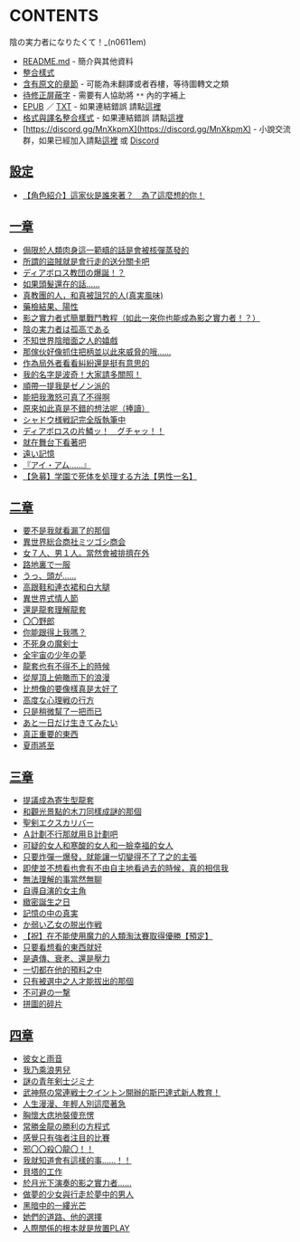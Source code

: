 # CONTENTS

陰の実力者になりたくて！_(n0611em)


- [README.md](README.md) - 簡介與其他資料
- [整合樣式](%E6%95%B4%E5%90%88%E6%A8%A3%E5%BC%8F.md)
- [含有原文的章節](ja.md) - 可能為未翻譯或者吞樓，等待圖轉文之類
- [待修正屏蔽字](%E5%BE%85%E4%BF%AE%E6%AD%A3%E5%B1%8F%E8%94%BD%E5%AD%97.md) - 需要有人協助將 `**` 內的字補上
- [EPUB](https://gitlab.com/demonovel/epub-txt/blob/master/syosetu_out/%E6%83%B3%E8%A6%81%E6%88%90%E7%82%BA%E5%BD%B1%E4%B9%8B%E5%AF%A6%E5%8A%9B%E8%80%85.epub) ／ [TXT](https://gitlab.com/demonovel/epub-txt/blob/master/syosetu_out/out/%E6%83%B3%E8%A6%81%E6%88%90%E7%82%BA%E5%BD%B1%E4%B9%8B%E5%AF%A6%E5%8A%9B%E8%80%85.out.txt) - 如果連結錯誤 請點[這裡](https://gitlab.com/demonovel/epub-txt/tree/master)
- [格式與譯名整合樣式](https://github.com/bluelovers/node-novel/blob/master/lib/locales/%E9%99%B0%E3%81%AE%E5%AE%9F%E5%8A%9B%E8%80%85%E3%81%AB%E3%81%AA%E3%82%8A%E3%81%9F%E3%81%8F%E3%81%A6%EF%BC%81_(n0611em).ts) - 如果連結錯誤 請點[這裡](https://github.com/bluelovers/node-novel/tree/master/lib/locales)
- [https://discord.gg/MnXkpmX](https://discord.gg/MnXkpmX) - 小說交流群，如果已經加入請點[這裡](https://discordapp.com/channels/467794087769014273/467794088285175809) 或 [Discord](https://discordapp.com/channels/@me)


## [設定](00000_%E8%A8%AD%E5%AE%9A)

- [【角色紹介】這家伙是誰來著？　為了這麼想的你！](00000_%E8%A8%AD%E5%AE%9A/00010_%E3%80%90%E8%A7%92%E8%89%B2%E7%B4%B9%E4%BB%8B%E3%80%91%E9%80%99%E5%AE%B6%E4%BC%99%E6%98%AF%E8%AA%B0%E4%BE%86%E8%91%97%EF%BC%9F%E3%80%80%E7%82%BA%E4%BA%86%E9%80%99%E9%BA%BC%E6%83%B3%E7%9A%84%E4%BD%A0%EF%BC%81.txt)


## [一章](00010_%E4%B8%80%E7%AB%A0)

- [侷限於人類肉身這一範疇的話是會被核彈蒸發的](00010_%E4%B8%80%E7%AB%A0/00010_%E4%BE%B7%E9%99%90%E6%96%BC%E4%BA%BA%E9%A1%9E%E8%82%89%E8%BA%AB%E9%80%99%E4%B8%80%E7%AF%84%E7%96%87%E7%9A%84%E8%A9%B1%E6%98%AF%E6%9C%83%E8%A2%AB%E6%A0%B8%E5%BD%88%E8%92%B8%E7%99%BC%E7%9A%84.txt)
- [所謂的盜賊就是會行走的送分關卡吧](00010_%E4%B8%80%E7%AB%A0/00020_%E6%89%80%E8%AC%82%E7%9A%84%E7%9B%9C%E8%B3%8A%E5%B0%B1%E6%98%AF%E6%9C%83%E8%A1%8C%E8%B5%B0%E7%9A%84%E9%80%81%E5%88%86%E9%97%9C%E5%8D%A1%E5%90%A7.txt)
- [ディアボロス教団の爆誕！？](00010_%E4%B8%80%E7%AB%A0/00030_%E3%83%87%E3%82%A3%E3%82%A2%E3%83%9C%E3%83%AD%E3%82%B9%E6%95%99%E5%9B%A3%E3%81%AE%E7%88%86%E8%AA%95%EF%BC%81%EF%BC%9F.txt)
- [如果頭髮還在的話……](00010_%E4%B8%80%E7%AB%A0/00040_%E5%A6%82%E6%9E%9C%E9%A0%AD%E9%AB%AE%E9%82%84%E5%9C%A8%E7%9A%84%E8%A9%B1%E2%80%A6%E2%80%A6.txt)
- [真教團的人，和真被詛咒的人(真実風味)](00010_%E4%B8%80%E7%AB%A0/00050_%E7%9C%9F%E6%95%99%E5%9C%98%E7%9A%84%E4%BA%BA%EF%BC%8C%E5%92%8C%E7%9C%9F%E8%A2%AB%E8%A9%9B%E5%92%92%E7%9A%84%E4%BA%BA(%E7%9C%9F%E5%AE%9F%E9%A2%A8%E5%91%B3).txt)
- [藥檢結果、陽性](00010_%E4%B8%80%E7%AB%A0/00060_%E8%97%A5%E6%AA%A2%E7%B5%90%E6%9E%9C%E3%80%81%E9%99%BD%E6%80%A7.txt)
- [影之實力者式簡單戰鬥教程（如此一來你也能成為影之實力者！？）](00010_%E4%B8%80%E7%AB%A0/00070_%E5%BD%B1%E4%B9%8B%E5%AF%A6%E5%8A%9B%E8%80%85%E5%BC%8F%E7%B0%A1%E5%96%AE%E6%88%B0%E9%AC%A5%E6%95%99%E7%A8%8B%EF%BC%88%E5%A6%82%E6%AD%A4%E4%B8%80%E4%BE%86%E4%BD%A0%E4%B9%9F%E8%83%BD%E6%88%90%E7%82%BA%E5%BD%B1%E4%B9%8B%E5%AF%A6%E5%8A%9B%E8%80%85%EF%BC%81%EF%BC%9F%EF%BC%89.txt)
- [陰の実力者は孤高である](00010_%E4%B8%80%E7%AB%A0/00080_%E9%99%B0%E3%81%AE%E5%AE%9F%E5%8A%9B%E8%80%85%E3%81%AF%E5%AD%A4%E9%AB%98%E3%81%A7%E3%81%82%E3%82%8B.txt)
- [不知世界陰暗面之人的嬉戲](00010_%E4%B8%80%E7%AB%A0/00090_%E4%B8%8D%E7%9F%A5%E4%B8%96%E7%95%8C%E9%99%B0%E6%9A%97%E9%9D%A2%E4%B9%8B%E4%BA%BA%E7%9A%84%E5%AC%89%E6%88%B2.txt)
- [那傢伙好像抓住把柄並以此來威脅的哦……](00010_%E4%B8%80%E7%AB%A0/00100_%E9%82%A3%E5%82%A2%E4%BC%99%E5%A5%BD%E5%83%8F%E6%8A%93%E4%BD%8F%E6%8A%8A%E6%9F%84%E4%B8%A6%E4%BB%A5%E6%AD%A4%E4%BE%86%E5%A8%81%E8%84%85%E7%9A%84%E5%93%A6%E2%80%A6%E2%80%A6.txt)
- [作為局外者看看糾紛還是挺有意思的](00010_%E4%B8%80%E7%AB%A0/00110_%E4%BD%9C%E7%82%BA%E5%B1%80%E5%A4%96%E8%80%85%E7%9C%8B%E7%9C%8B%E7%B3%BE%E7%B4%9B%E9%82%84%E6%98%AF%E6%8C%BA%E6%9C%89%E6%84%8F%E6%80%9D%E7%9A%84.txt)
- [我的名字是波奇！大家請多關照！](00010_%E4%B8%80%E7%AB%A0/00120_%E6%88%91%E7%9A%84%E5%90%8D%E5%AD%97%E6%98%AF%E6%B3%A2%E5%A5%87%EF%BC%81%E5%A4%A7%E5%AE%B6%E8%AB%8B%E5%A4%9A%E9%97%9C%E7%85%A7%EF%BC%81.txt)
- [順帶一提我是ゼノン派的](00010_%E4%B8%80%E7%AB%A0/00130_%E9%A0%86%E5%B8%B6%E4%B8%80%E6%8F%90%E6%88%91%E6%98%AF%E3%82%BC%E3%83%8E%E3%83%B3%E6%B4%BE%E7%9A%84.txt)
- [能把我激怒可真了不得啊](00010_%E4%B8%80%E7%AB%A0/00140_%E8%83%BD%E6%8A%8A%E6%88%91%E6%BF%80%E6%80%92%E5%8F%AF%E7%9C%9F%E4%BA%86%E4%B8%8D%E5%BE%97%E5%95%8A.txt)
- [原來如此真是不錯的想法呢（捧讀）](00010_%E4%B8%80%E7%AB%A0/00150_%E5%8E%9F%E4%BE%86%E5%A6%82%E6%AD%A4%E7%9C%9F%E6%98%AF%E4%B8%8D%E9%8C%AF%E7%9A%84%E6%83%B3%E6%B3%95%E5%91%A2%EF%BC%88%E6%8D%A7%E8%AE%80%EF%BC%89.txt)
- [シャドウ様戦記完全版執筆中](00010_%E4%B8%80%E7%AB%A0/00160_%E3%82%B7%E3%83%A3%E3%83%89%E3%82%A6%E6%A7%98%E6%88%A6%E8%A8%98%E5%AE%8C%E5%85%A8%E7%89%88%E5%9F%B7%E7%AD%86%E4%B8%AD.txt)
- [ディアボロスの片鱗ッ！　グチャッ！！](00010_%E4%B8%80%E7%AB%A0/00170_%E3%83%87%E3%82%A3%E3%82%A2%E3%83%9C%E3%83%AD%E3%82%B9%E3%81%AE%E7%89%87%E9%B1%97%E3%83%83%EF%BC%81%E3%80%80%E3%82%B0%E3%83%81%E3%83%A3%E3%83%83%EF%BC%81%EF%BC%81.txt)
- [就在舞台下看著吧](00010_%E4%B8%80%E7%AB%A0/00180_%E5%B0%B1%E5%9C%A8%E8%88%9E%E5%8F%B0%E4%B8%8B%E7%9C%8B%E8%91%97%E5%90%A7.txt)
- [遠い記憶](00010_%E4%B8%80%E7%AB%A0/00190_%E9%81%A0%E3%81%84%E8%A8%98%E6%86%B6.txt)
- [『アイ・アム……』](00010_%E4%B8%80%E7%AB%A0/00200_%E3%80%8E%E3%82%A2%E3%82%A4%E3%83%BB%E3%82%A2%E3%83%A0%E2%80%A6%E2%80%A6%E3%80%8F.txt)
- [【急募】学園で死体を処理する方法【男性一名】](00010_%E4%B8%80%E7%AB%A0/00210_%E3%80%90%E6%80%A5%E5%8B%9F%E3%80%91%E5%AD%A6%E5%9C%92%E3%81%A7%E6%AD%BB%E4%BD%93%E3%82%92%E5%87%A6%E7%90%86%E3%81%99%E3%82%8B%E6%96%B9%E6%B3%95%E3%80%90%E7%94%B7%E6%80%A7%E4%B8%80%E5%90%8D%E3%80%91.txt)


## [二章](00020_%E4%BA%8C%E7%AB%A0)

- [要不是我就看漏了的那個](00020_%E4%BA%8C%E7%AB%A0/00010_%E8%A6%81%E4%B8%8D%E6%98%AF%E6%88%91%E5%B0%B1%E7%9C%8B%E6%BC%8F%E4%BA%86%E7%9A%84%E9%82%A3%E5%80%8B.txt)
- [異世界総合商社ミツゴシ商会](00020_%E4%BA%8C%E7%AB%A0/00020_%E7%95%B0%E4%B8%96%E7%95%8C%E7%B7%8F%E5%90%88%E5%95%86%E7%A4%BE%E3%83%9F%E3%83%84%E3%82%B4%E3%82%B7%E5%95%86%E4%BC%9A.txt)
- [女７人、男１人。當然會被排擠在外](00020_%E4%BA%8C%E7%AB%A0/00030_%E5%A5%B3%EF%BC%97%E4%BA%BA%E3%80%81%E7%94%B7%EF%BC%91%E4%BA%BA%E3%80%82%E7%95%B6%E7%84%B6%E6%9C%83%E8%A2%AB%E6%8E%92%E6%93%A0%E5%9C%A8%E5%A4%96.txt)
- [路地裏で一服](00020_%E4%BA%8C%E7%AB%A0/00040_%E8%B7%AF%E5%9C%B0%E8%A3%8F%E3%81%A7%E4%B8%80%E6%9C%8D.txt)
- [うっ、頭が……](00020_%E4%BA%8C%E7%AB%A0/00050_%E3%81%86%E3%81%A3%E3%80%81%E9%A0%AD%E3%81%8C%E2%80%A6%E2%80%A6.txt)
- [高跟鞋和連衣裙和白大腿](00020_%E4%BA%8C%E7%AB%A0/00060_%E9%AB%98%E8%B7%9F%E9%9E%8B%E5%92%8C%E9%80%A3%E8%A1%A3%E8%A3%99%E5%92%8C%E7%99%BD%E5%A4%A7%E8%85%BF.txt)
- [異世界式情人節](00020_%E4%BA%8C%E7%AB%A0/00070_%E7%95%B0%E4%B8%96%E7%95%8C%E5%BC%8F%E6%83%85%E4%BA%BA%E7%AF%80.txt)
- [還是龍套理解龍套](00020_%E4%BA%8C%E7%AB%A0/00080_%E9%82%84%E6%98%AF%E9%BE%8D%E5%A5%97%E7%90%86%E8%A7%A3%E9%BE%8D%E5%A5%97.txt)
- [〇〇野郎](00020_%E4%BA%8C%E7%AB%A0/00090_%E3%80%87%E3%80%87%E9%87%8E%E9%83%8E.txt)
- [你能跟得上我嗎？](00020_%E4%BA%8C%E7%AB%A0/00100_%E4%BD%A0%E8%83%BD%E8%B7%9F%E5%BE%97%E4%B8%8A%E6%88%91%E5%97%8E%EF%BC%9F.txt)
- [不死身の魔剣士](00020_%E4%BA%8C%E7%AB%A0/00110_%E4%B8%8D%E6%AD%BB%E8%BA%AB%E3%81%AE%E9%AD%94%E5%89%A3%E5%A3%AB.txt)
- [全宇宙の少年の夢](00020_%E4%BA%8C%E7%AB%A0/00120_%E5%85%A8%E5%AE%87%E5%AE%99%E3%81%AE%E5%B0%91%E5%B9%B4%E3%81%AE%E5%A4%A2.txt)
- [龍套也有不得不上的時候](00020_%E4%BA%8C%E7%AB%A0/00130_%E9%BE%8D%E5%A5%97%E4%B9%9F%E6%9C%89%E4%B8%8D%E5%BE%97%E4%B8%8D%E4%B8%8A%E7%9A%84%E6%99%82%E5%80%99.txt)
- [從屋頂上俯瞰而下的浪漫](00020_%E4%BA%8C%E7%AB%A0/00140_%E5%BE%9E%E5%B1%8B%E9%A0%82%E4%B8%8A%E4%BF%AF%E7%9E%B0%E8%80%8C%E4%B8%8B%E7%9A%84%E6%B5%AA%E6%BC%AB.txt)
- [比想像的要像樣真是太好了](00020_%E4%BA%8C%E7%AB%A0/00150_%E6%AF%94%E6%83%B3%E5%83%8F%E7%9A%84%E8%A6%81%E5%83%8F%E6%A8%A3%E7%9C%9F%E6%98%AF%E5%A4%AA%E5%A5%BD%E4%BA%86.txt)
- [高度な心理戦の行方](00020_%E4%BA%8C%E7%AB%A0/00160_%E9%AB%98%E5%BA%A6%E3%81%AA%E5%BF%83%E7%90%86%E6%88%A6%E3%81%AE%E8%A1%8C%E6%96%B9.txt)
- [只是稍微幫了一把而已](00020_%E4%BA%8C%E7%AB%A0/00170_%E5%8F%AA%E6%98%AF%E7%A8%8D%E5%BE%AE%E5%B9%AB%E4%BA%86%E4%B8%80%E6%8A%8A%E8%80%8C%E5%B7%B2.txt)
- [あと一日だけ生きてみたい](00020_%E4%BA%8C%E7%AB%A0/00180_%E3%81%82%E3%81%A8%E4%B8%80%E6%97%A5%E3%81%A0%E3%81%91%E7%94%9F%E3%81%8D%E3%81%A6%E3%81%BF%E3%81%9F%E3%81%84.txt)
- [真正重要的東西](00020_%E4%BA%8C%E7%AB%A0/00190_%E7%9C%9F%E6%AD%A3%E9%87%8D%E8%A6%81%E7%9A%84%E6%9D%B1%E8%A5%BF.txt)
- [夏雨將至](00020_%E4%BA%8C%E7%AB%A0/00200_%E5%A4%8F%E9%9B%A8%E5%B0%87%E8%87%B3.txt)


## [三章](00030_%E4%B8%89%E7%AB%A0)

- [提議成為寄生型龍套](00030_%E4%B8%89%E7%AB%A0/00010_%E6%8F%90%E8%AD%B0%E6%88%90%E7%82%BA%E5%AF%84%E7%94%9F%E5%9E%8B%E9%BE%8D%E5%A5%97.txt)
- [和觀光景點的木刀同樣成謎的那個](00030_%E4%B8%89%E7%AB%A0/00020_%E5%92%8C%E8%A7%80%E5%85%89%E6%99%AF%E9%BB%9E%E7%9A%84%E6%9C%A8%E5%88%80%E5%90%8C%E6%A8%A3%E6%88%90%E8%AC%8E%E7%9A%84%E9%82%A3%E5%80%8B.txt)
- [聖剣エクスカリバー](00030_%E4%B8%89%E7%AB%A0/00030_%E8%81%96%E5%89%A3%E3%82%A8%E3%82%AF%E3%82%B9%E3%82%AB%E3%83%AA%E3%83%90%E3%83%BC.txt)
- [Ａ計劃不行那就用Ｂ計劃吧](00030_%E4%B8%89%E7%AB%A0/00040_%EF%BC%A1%E8%A8%88%E5%8A%83%E4%B8%8D%E8%A1%8C%E9%82%A3%E5%B0%B1%E7%94%A8%EF%BC%A2%E8%A8%88%E5%8A%83%E5%90%A7.txt)
- [可疑的女人和寒酸的女人和一臉幸福的女人](00030_%E4%B8%89%E7%AB%A0/00050_%E5%8F%AF%E7%96%91%E7%9A%84%E5%A5%B3%E4%BA%BA%E5%92%8C%E5%AF%92%E9%85%B8%E7%9A%84%E5%A5%B3%E4%BA%BA%E5%92%8C%E4%B8%80%E8%87%89%E5%B9%B8%E7%A6%8F%E7%9A%84%E5%A5%B3%E4%BA%BA.txt)
- [只要炸彈一爆發，就能讓一切變得不了了之的主張](00030_%E4%B8%89%E7%AB%A0/00060_%E5%8F%AA%E8%A6%81%E7%82%B8%E5%BD%88%E4%B8%80%E7%88%86%E7%99%BC%EF%BC%8C%E5%B0%B1%E8%83%BD%E8%AE%93%E4%B8%80%E5%88%87%E8%AE%8A%E5%BE%97%E4%B8%8D%E4%BA%86%E4%BA%86%E4%B9%8B%E7%9A%84%E4%B8%BB%E5%BC%B5.txt)
- [即使並不想看也會有不由自主地看過去的時候，真的相信我](00030_%E4%B8%89%E7%AB%A0/00070_%E5%8D%B3%E4%BD%BF%E4%B8%A6%E4%B8%8D%E6%83%B3%E7%9C%8B%E4%B9%9F%E6%9C%83%E6%9C%89%E4%B8%8D%E7%94%B1%E8%87%AA%E4%B8%BB%E5%9C%B0%E7%9C%8B%E9%81%8E%E5%8E%BB%E7%9A%84%E6%99%82%E5%80%99%EF%BC%8C%E7%9C%9F%E7%9A%84%E7%9B%B8%E4%BF%A1%E6%88%91.txt)
- [無法理解的事當然無聊](00030_%E4%B8%89%E7%AB%A0/00080_%E7%84%A1%E6%B3%95%E7%90%86%E8%A7%A3%E7%9A%84%E4%BA%8B%E7%95%B6%E7%84%B6%E7%84%A1%E8%81%8A.txt)
- [自導自演的女主角](00030_%E4%B8%89%E7%AB%A0/00090_%E8%87%AA%E5%B0%8E%E8%87%AA%E6%BC%94%E7%9A%84%E5%A5%B3%E4%B8%BB%E8%A7%92.txt)
- [緻密誕生之日](00030_%E4%B8%89%E7%AB%A0/00100_%E7%B7%BB%E5%AF%86%E8%AA%95%E7%94%9F%E4%B9%8B%E6%97%A5.txt)
- [記憶の中の真実](00030_%E4%B8%89%E7%AB%A0/00110_%E8%A8%98%E6%86%B6%E3%81%AE%E4%B8%AD%E3%81%AE%E7%9C%9F%E5%AE%9F.txt)
- [か弱い乙女の脱出作戦](00030_%E4%B8%89%E7%AB%A0/00120_%E3%81%8B%E5%BC%B1%E3%81%84%E4%B9%99%E5%A5%B3%E3%81%AE%E8%84%B1%E5%87%BA%E4%BD%9C%E6%88%A6.txt)
- [【祝】在不能使用魔力的人類淘汰賽取得優勝【預定】](00030_%E4%B8%89%E7%AB%A0/00130_%E3%80%90%E7%A5%9D%E3%80%91%E5%9C%A8%E4%B8%8D%E8%83%BD%E4%BD%BF%E7%94%A8%E9%AD%94%E5%8A%9B%E7%9A%84%E4%BA%BA%E9%A1%9E%E6%B7%98%E6%B1%B0%E8%B3%BD%E5%8F%96%E5%BE%97%E5%84%AA%E5%8B%9D%E3%80%90%E9%A0%90%E5%AE%9A%E3%80%91.txt)
- [只要看想看的東西就好](00030_%E4%B8%89%E7%AB%A0/00140_%E5%8F%AA%E8%A6%81%E7%9C%8B%E6%83%B3%E7%9C%8B%E7%9A%84%E6%9D%B1%E8%A5%BF%E5%B0%B1%E5%A5%BD.txt)
- [是遺傳、衰老、還是壓力](00030_%E4%B8%89%E7%AB%A0/00150_%E6%98%AF%E9%81%BA%E5%82%B3%E3%80%81%E8%A1%B0%E8%80%81%E3%80%81%E9%82%84%E6%98%AF%E5%A3%93%E5%8A%9B.txt)
- [一切都在他的預料之中](00030_%E4%B8%89%E7%AB%A0/00160_%E4%B8%80%E5%88%87%E9%83%BD%E5%9C%A8%E4%BB%96%E7%9A%84%E9%A0%90%E6%96%99%E4%B9%8B%E4%B8%AD.txt)
- [只有被選中之人才能拔出的那個](00030_%E4%B8%89%E7%AB%A0/00170_%E5%8F%AA%E6%9C%89%E8%A2%AB%E9%81%B8%E4%B8%AD%E4%B9%8B%E4%BA%BA%E6%89%8D%E8%83%BD%E6%8B%94%E5%87%BA%E7%9A%84%E9%82%A3%E5%80%8B.txt)
- [不可避の一撃](00030_%E4%B8%89%E7%AB%A0/00180_%E4%B8%8D%E5%8F%AF%E9%81%BF%E3%81%AE%E4%B8%80%E6%92%83.txt)
- [拼圖的碎片](00030_%E4%B8%89%E7%AB%A0/00190_%E6%8B%BC%E5%9C%96%E7%9A%84%E7%A2%8E%E7%89%87.txt)


## [四章](00040_%E5%9B%9B%E7%AB%A0)

- [彼女と雨音](00040_%E5%9B%9B%E7%AB%A0/00010_%E5%BD%BC%E5%A5%B3%E3%81%A8%E9%9B%A8%E9%9F%B3.txt)
- [我乃乘浪男兒](00040_%E5%9B%9B%E7%AB%A0/00020_%E6%88%91%E4%B9%83%E4%B9%98%E6%B5%AA%E7%94%B7%E5%85%92.txt)
- [謎の青年剣士ジミナ](00040_%E5%9B%9B%E7%AB%A0/00030_%E8%AC%8E%E3%81%AE%E9%9D%92%E5%B9%B4%E5%89%A3%E5%A3%AB%E3%82%B8%E3%83%9F%E3%83%8A.txt)
- [武神祭の常連戦士クイントン開辦的斯巴達式新人教育！](00040_%E5%9B%9B%E7%AB%A0/00040_%E6%AD%A6%E7%A5%9E%E7%A5%AD%E3%81%AE%E5%B8%B8%E9%80%A3%E6%88%A6%E5%A3%AB%E3%82%AF%E3%82%A4%E3%83%B3%E3%83%88%E3%83%B3%E9%96%8B%E8%BE%A6%E7%9A%84%E6%96%AF%E5%B7%B4%E9%81%94%E5%BC%8F%E6%96%B0%E4%BA%BA%E6%95%99%E8%82%B2%EF%BC%81.txt)
- [人生漫漫、年輕人別這麼著急](00040_%E5%9B%9B%E7%AB%A0/00050_%E4%BA%BA%E7%94%9F%E6%BC%AB%E6%BC%AB%E3%80%81%E5%B9%B4%E8%BC%95%E4%BA%BA%E5%88%A5%E9%80%99%E9%BA%BC%E8%91%97%E6%80%A5.txt)
- [胸懷大痣地裝傻充愣](00040_%E5%9B%9B%E7%AB%A0/00060_%E8%83%B8%E6%87%B7%E5%A4%A7%E7%97%A3%E5%9C%B0%E8%A3%9D%E5%82%BB%E5%85%85%E6%84%A3.txt)
- [常勝金龍の勝利の方程式](00040_%E5%9B%9B%E7%AB%A0/00070_%E5%B8%B8%E5%8B%9D%E9%87%91%E9%BE%8D%E3%81%AE%E5%8B%9D%E5%88%A9%E3%81%AE%E6%96%B9%E7%A8%8B%E5%BC%8F.txt)
- [感覺只有強者注目的比賽](00040_%E5%9B%9B%E7%AB%A0/00080_%E6%84%9F%E8%A6%BA%E5%8F%AA%E6%9C%89%E5%BC%B7%E8%80%85%E6%B3%A8%E7%9B%AE%E7%9A%84%E6%AF%94%E8%B3%BD.txt)
- [邪〇〇殺〇龍〇！！](00040_%E5%9B%9B%E7%AB%A0/00090_%E9%82%AA%E3%80%87%E3%80%87%E6%AE%BA%E3%80%87%E9%BE%8D%E3%80%87%EF%BC%81%EF%BC%81.txt)
- [我就知道會有這樣的事……！！](00040_%E5%9B%9B%E7%AB%A0/00100_%E6%88%91%E5%B0%B1%E7%9F%A5%E9%81%93%E6%9C%83%E6%9C%89%E9%80%99%E6%A8%A3%E7%9A%84%E4%BA%8B%E2%80%A6%E2%80%A6%EF%BC%81%EF%BC%81.txt)
- [貝塔的工作](00040_%E5%9B%9B%E7%AB%A0/00110_%E8%B2%9D%E5%A1%94%E7%9A%84%E5%B7%A5%E4%BD%9C.txt)
- [於月光下演奏的影之實力者……](00040_%E5%9B%9B%E7%AB%A0/00120_%E6%96%BC%E6%9C%88%E5%85%89%E4%B8%8B%E6%BC%94%E5%A5%8F%E7%9A%84%E5%BD%B1%E4%B9%8B%E5%AF%A6%E5%8A%9B%E8%80%85%E2%80%A6%E2%80%A6.txt)
- [做夢的少女與行走於夢中的男人](00040_%E5%9B%9B%E7%AB%A0/00130_%E5%81%9A%E5%A4%A2%E7%9A%84%E5%B0%91%E5%A5%B3%E8%88%87%E8%A1%8C%E8%B5%B0%E6%96%BC%E5%A4%A2%E4%B8%AD%E7%9A%84%E7%94%B7%E4%BA%BA.txt)
- [黑暗中的一縷光芒](00040_%E5%9B%9B%E7%AB%A0/00140_%E9%BB%91%E6%9A%97%E4%B8%AD%E7%9A%84%E4%B8%80%E7%B8%B7%E5%85%89%E8%8A%92.txt)
- [她們的道路、他的選擇](00040_%E5%9B%9B%E7%AB%A0/00150_%E5%A5%B9%E5%80%91%E7%9A%84%E9%81%93%E8%B7%AF%E3%80%81%E4%BB%96%E7%9A%84%E9%81%B8%E6%93%87.txt)
- [人際關係的根本就是放置PLAY](00040_%E5%9B%9B%E7%AB%A0/00160_%E4%BA%BA%E9%9A%9B%E9%97%9C%E4%BF%82%E7%9A%84%E6%A0%B9%E6%9C%AC%E5%B0%B1%E6%98%AF%E6%94%BE%E7%BD%AEPLAY.txt)

